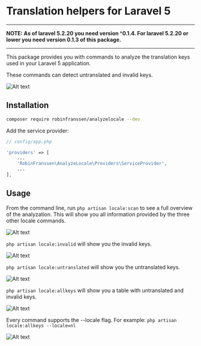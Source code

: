 # Translation helpers for Laravel 5
-----

**NOTE: As of laravel 5.2.20 you need version ^0.1.4. For laravel 5.2.20 or lower you need version 0.1.3 of this package.**

-----
This package provides you with commands to analyze the translation keys used in your Laravel 5 application.

These commands can detect untranslated and invalid keys.

![Alt text](http://www.robinfranssen.be/screenshot0.png "Scan everything")

## Installation

```bash
composer require robinfranssen/analyzelocale --dev
```

Add the service provider:
```php
// config/app.php

'providers' => [
	...
	'RobinFranssen\AnalyzeLocale\Providers\ServiceProvider',
	...
],
```
## Usage

From the command line, run `php artisan locale:scan` to see a full overview of the analyzation. 
This will show you all information provided by the three other locale commands.

![Alt text](http://www.robinfranssen.be/screenshot1.png "Scan everything")

`php artisan locale:invalid` will show you the invalid keys.

![Alt text](http://www.robinfranssen.be/screenshot2.png "Scan invalid keys")

`php artisan locale:untranslated` will show you the untranslated keys.

![Alt text](http://www.robinfranssen.be/screenshot3.png "Scan untranslated keys")

`php artisan locale:allkeys` will show you a table with untranslated and invalid keys.

![Alt text](http://www.robinfranssen.be/screenshot4.png "scan all keys")

Every command supports the --locale flag. 
For example: `php artisan locale:allkeys --locale=nl`

![Alt text](http://www.robinfranssen.be/screenshot5.png "Scan with different locale")

